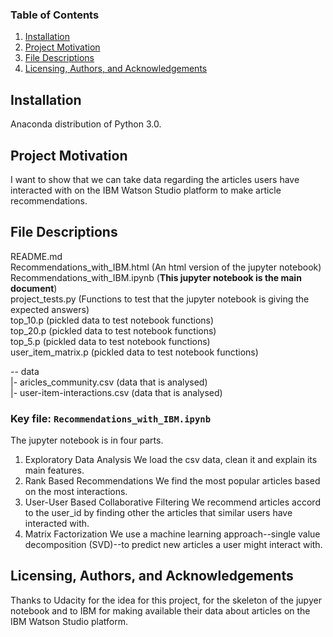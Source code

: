 ### Table of Contents

1. [Installation](#installation)
2. [Project Motivation](#motivation)
3. [File Descriptions](#files)
4. [Licensing, Authors, and Acknowledgements](#licensing)

## Installation <a name="installation"></a>
Anaconda distribution of Python 3.0. 

## Project Motivation<a name="motivation"></a>

I want to show that we can take data regarding the articles users have interacted with on the IBM Watson Studio platform to make article recommendations.

## File Descriptions <a name="files"></a>
README.md  
Recommendations_with_IBM.html (An html version of the jupyter notebook)  
Recommendations_with_IBM.ipynb (**This jupyter notebook is the main document**)  
project_tests.py (Functions to test that the jupyter notebook is giving the expected answers)  
top_10.p (pickled data to test notebook functions)  
top_20.p (pickled data to test notebook functions)  
top_5.p (pickled data to test notebook functions)  
user_item_matrix.p (pickled data to test notebook functions)  

-- data  
|- aricles_community.csv  (data that is analysed)       
|- user-item-interactions.csv  (data that is analysed)      
  

### Key file: `Recommendations_with_IBM.ipynb`
The jupyter notebook is in four parts.
1) Exploratory Data Analysis
We load the csv data, clean it and explain its main features.
2) Rank Based Recommendations
We find the most popular articles based on the most interactions.
3) User-User Based Collaborative Filtering
We recommend articles accord to the user_id by finding other the articles that similar users have interacted with.
6) Matrix Factorization
We use a machine learning approach--single value decomposition (SVD)--to predict new articles a user might interact with.


## Licensing, Authors, and Acknowledgements <a name="licensing"></a>
Thanks to Udacity for the idea for this project, for the skeleton of the jupyer notebook and to IBM for making available their data about articles on the IBM Watson Studio platform.
